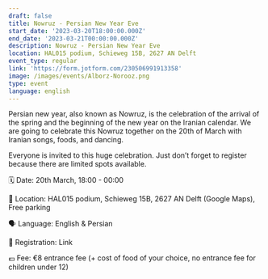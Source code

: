 ```yaml
---
draft: false
title: Nowruz - Persian New Year Eve
start_date: '2023-03-20T18:00:00.000Z'
end_date: '2023-03-21T00:00:00.000Z'
description: Nowruz - Persian New Year Eve
location: HAL015 podium, Schieweg 15B, 2627 AN Delft
event_type: regular
link: 'https://form.jotform.com/230506991913358'
image: /images/events/Alborz-Norooz.png
type: event
language: english
---
```

Persian new year, also known as Nowruz, is the celebration of the arrival of the spring and the beginning of the new year on the Iranian calendar. We are going to celebrate this Nowruz together on the 20th of March with Iranian songs, foods, and dancing.

Everyone is invited to this huge celebration. Just don’t forget to register because there are limited spots available.

🗓️ Date: 20th March, 18:00 - 00:00

📍 Location: HAL015 podium, Schieweg 15B, 2627 AN Delft (Google Maps), Free parking

🗣️ Language: English & Persian

📝 Registration: Link 

💶 Fee: €8 entrance fee (+ cost of food of your choice, no entrance fee for children under 12)


